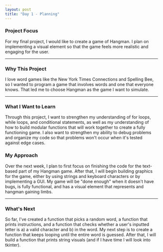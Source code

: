 ```yaml
---
layout: post
title: "Day 1 - Planning"
---
```


### Project Focus

For my final project, I would like to create a game of Hangman. I plan on implementing a visual element so that the game feels more realistic and engaging for the user.

---

### Why This Project 

I love word games like the New York Times Connections and Spelling Bee, so I wanted to program a game that involves words and one that everyone knows. That led me to choose Hangman as the game I want to simulate.

---

### What I Want to Learn

Through this project, I want to strengthen my understanding of for loops, while loops, and conditional statements, as well as my understanding of how to build modular functions that will work together to create a fully functioning game. I also want to strengthen my ability to debug problems and organize my code so that problems won't occur when it's tested against edge cases.


### My Approach 

Over the next week, I plan to first focus on finishing the code for the text-based part of my Hangman game. After that, I will begin building graphics for the game, either by using strings and keyboard characters or by implementing a GUI. My game will be "done enough" when it doesn't have bugs, is fully functional, and has a visual element that represents and hangman gaining limbs.

---

### What's Next

So far, I've created a function that picks a random word, a function that prints instructions, and a function that checks whether a user's inputted letter is a) a valid character and b) in the word. My next step is to create a function that keeps looping until the entire word is guessed. After that, I will build a function that prints string visuals (and if I have time I will look into tkinter).
